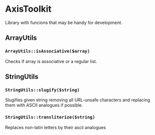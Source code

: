 AxisToolkit
===========

Library with funcions that may be handy for development.

ArrayUtils
----------

### `ArrayUtils::isAssociative($array)`
Checks if array is associative or a regular list.


StringUtils
-----------

### `StringUtils::slugify($string)`
Slugifies given string removing all URL-unsafe characters and replacing them with ASCII analogues if possible.

### `StringUtils::transliterize($string)`
Replaces non-latin letters by their ascii analogues